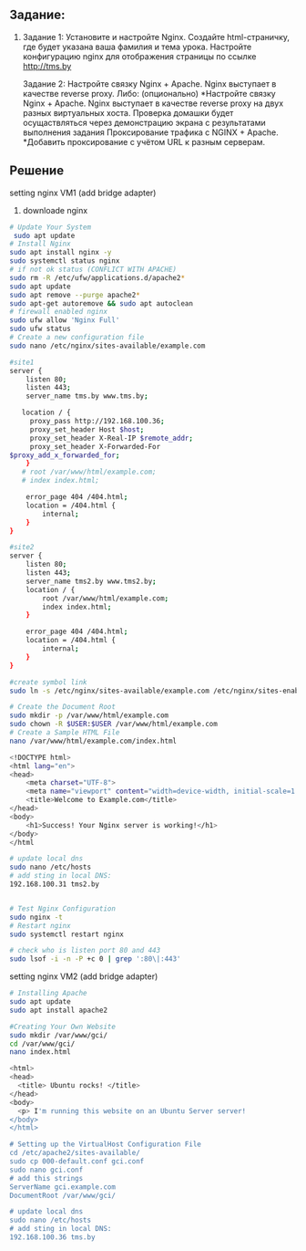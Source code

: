 ## Задание:
1.  Задание 1:
    Установите и настройте Nginx. Создайте html-страничку, где будет указана
    ваша фамилия и тема урока. Настройте конфигурацию nginx для отображения
    страницы по ссылке http://tms.by

    Задание 2:
    Настройте связку Nginx + Apache. Nginx выступает в качестве reverse proxy. Либо:
    (опционально)
    *Настройте связку Nginx + Apache. Nginx выступает в качестве reverse proxy на двух разных виртуальных хоста.
    Проверка домашки будет осущаствляться через демонстрацию экрана с результатами выполнения задания
    Проксирование трафика с NGINX + Apache. 
    *Добавить проксирование с учётом URL к разным серверам.

## Решение
setting nginx VM1 (add bridge adapter)
1.    downloade nginx
```bash
# Update Your System
 sudo apt update
# Install Nginx
sudo apt install nginx -y
sudo systemctl status nginx
# if not ok status (CONFLICT WITH APACHE)
sudo rm -R /etc/ufw/applications.d/apache2*
sudo apt update
sudo apt remove --purge apache2*
sudo apt-get autoremove && sudo apt autoclean
# firewall enabled nginx
sudo ufw allow 'Nginx Full'
sudo ufw status
# Create a new configuration file
sudo nano /etc/nginx/sites-available/example.com  

#site1
server {
    listen 80;
    listen 443;
    server_name tms.by www.tms.by;

   location / {
     proxy_pass http://192.168.100.36;
     proxy_set_header Host $host;
     proxy_set_header X-Real-IP $remote_addr;
     proxy_set_header X-Forwarded-For
$proxy_add_x_forwarded_for;
    }
   # root /var/www/html/example.com;
   # index index.html;   

    error_page 404 /404.html;
    location = /404.html {
        internal;
    }
}

#site2
server {
    listen 80;
    listen 443;
    server_name tms2.by www.tms2.by;
    location / {
        root /var/www/html/example.com;
        index index.html;
    }

    error_page 404 /404.html;
    location = /404.html {
        internal;
    }
}

#create symbol link
sudo ln -s /etc/nginx/sites-available/example.com /etc/nginx/sites-enabled/

# Create the Document Root
sudo mkdir -p /var/www/html/example.com
sudo chown -R $USER:$USER /var/www/html/example.com
# Create a Sample HTML File
nano /var/www/html/example.com/index.html

<!DOCTYPE html>  
<html lang="en">  
<head>  
    <meta charset="UTF-8">  
    <meta name="viewport" content="width=device-width, initial-scale=1.0">  
    <title>Welcome to Example.com</title>  
</head>  
<body>  
    <h1>Success! Your Nginx server is working!</h1>  
</body>  
</html

# update local dns
sudo nano /etc/hosts
# add sting in local DNS:
192.168.100.31 tms2.by


# Test Nginx Configuration
sudo nginx -t
# Restart nginx
sudo systemctl restart nginx

# check who is listen port 80 and 443
sudo lsof -i -n -P +c 0 | grep ':80\|:443'
```
setting nginx VM2 (add bridge adapter)
```bash
# Installing Apache
sudo apt update
sudo apt install apache2

#Creating Your Own Website
sudo mkdir /var/www/gci/
cd /var/www/gci/
nano index.html

<html>
<head>
  <title> Ubuntu rocks! </title>
</head>
<body>
  <p> I'm running this website on an Ubuntu Server server!
</body>
</html>

# Setting up the VirtualHost Configuration File
cd /etc/apache2/sites-available/
sudo cp 000-default.conf gci.conf
sudo nano gci.conf 
# add this strings
ServerName gci.example.com
DocumentRoot /var/www/gci/

# update local dns
sudo nano /etc/hosts
# add sting in local DNS:
192.168.100.36 tms.by
```

